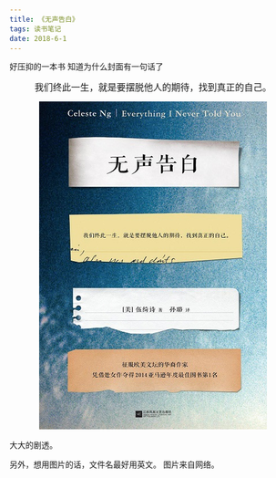 ```yaml
---
title: 《无声告白》
tags: 读书笔记
date: 2018-6-1
---
```

好压抑的一本书
知道为什么封面有一句话了
<center><font size='3px' face='楷体'>我们终此一生，就是要摆脱他人的期待，找到真正的自己。</font>

![](./book-reading-gaobai/1.jpg)
</center>


大大的剧透。


另外，想用图片的话，文件名最好用英文。
图片来自网络。